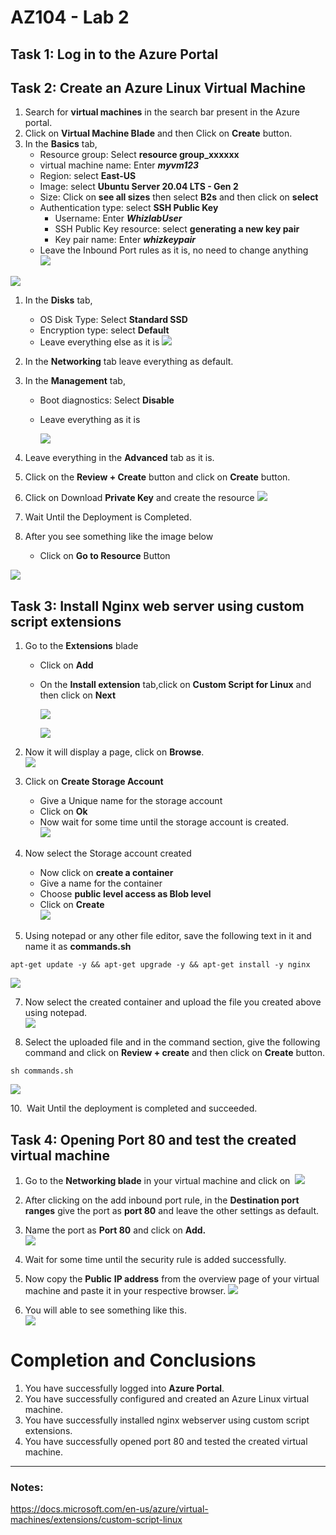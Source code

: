 # AZ104 - Lab 2
## Task 1: Log in to the Azure Portal

## Task 2: Create an Azure Linux Virtual Machine
1.  Search for **virtual machines** in the search bar present in the Azure portal. 
2.  Click on **Virtual Machine Blade** and then Click on **Create** button.
3.  In the **Basics** tab, 
    -   Resource group: Select **resource group_xxxxxx**
    -   virtual machine name: Enter _**myvm123**_
    -   Region: select **East-US**
    -   Image: select **Ubuntu Server 20.04 LTS - Gen 2**
    -   Size: Click on **see all sizes** then select **B2s** and then click on **select** 
    -   Authentication type: select **SSH Public Key** 
	    -   Username: Enter **_WhizlabUser_**
        -   SSH Public Key resource: select **generating a new key pair** 
        -   Key pair name: Enter _**whizkeypair**_
    -   Leave the Inbound Port rules as it is, no need to change anything  
        ![](https://play.whizlabs.com/frontend/web/media/2022/04/09/332_update.png)

 ![](https://play.whizlabs.com/frontend/web/media/2022/04/09/332_update2.png) 

1.  In the **Disks** tab,    
	-   OS Disk Type: Select **Standard SSD**   
    -   Encryption type: select **Default**
    -   Leave everything else as it is
        ![](https://play.whizlabs.com/frontend/web/media/2022/02/08/2022_02_08_13_51_29_create_a_virtual_machine_microsoft_azure.jpg)

2.  In the **Networking** tab leave everything as default. 
3.  In the **Management** tab,
    -   Boot diagnostics: Select **Disable**
    -   Leave everything as it is

        ![](https://play.whizlabs.com/frontend/web/media/2022/02/08/2022_02_08_13_53_17_create_a_virtual_machine_microsoft_azure.jpg)
        
4.  Leave everything in the **Advanced** tab as it is.
5.  Click on the **Review + Create** button and click on **Create** button.
6.   Click on Download **Private Key** and create the resource
    ![](https://play.whizlabs.com/frontend/web/media/2022/02/08/2022_02_08_13_54_41_create_a_virtual_machine_microsoft_azure.jpg)
    
7.  Wait Until the Deployment is Completed.
8.  After you see something like the image below
    -   Click on **Go to Resource** Button

![](https://play.whizlabs.com/frontend/web/media/2022/02/08/2022_02_08_14_11_48_.jpg)

## Task 3: Install Nginx web server using custom script extensions
1.  Go to the **Extensions** blade 
    -   Click on **Add** 
    -   On the **Install extension** tab,click on **Custom Script for Linux** and then click on **Next**

        ![](https://play.whizlabs.com/frontend/web/media/2022/02/08/2022_02_08_14_13_15_myvm123_microsoft_azure.jpg)  
          
          
        ![](https://play.whizlabs.com/frontend/web/media/2022/02/08/2022_02_08_14_14_15_install_an_extension_microsoft_azure.jpg)
        
2.  Now it will display a page, click on **Browse**.  
    ![](https://play.whizlabs.com/frontend/web/media/2022/02/08/2022_02_08_14_17_43_configure_custom_script_for_linux_extension_microsoft_azure.jpg)
    
3.  Click on **Create Storage Account**
    -   Give a Unique name for the storage account
    -   Click on **Ok**
    -   Now wait for some time until the storage account is created.  
        ![](https://play.whizlabs.com/frontend/web/media/2022/02/08/2022_02_08_14_21_29_create_storage_account_microsoft_azure.jpg)
        
4.  Now select the Storage account created
    -   Now click on **create a container**
    -   Give a name for the container
    -   Choose **public level access as Blob level**
    -   Click on **Create  
        ![](https://play.whizlabs.com/frontend/web/media/2022/02/08/2022_02_08_14_23_27_new_container_microsoft_azure.jpg)**
5.  Using notepad or any other file editor, save the following text in it and name it as **commands.sh**

`apt-get update -y && apt-get upgrade -y && apt-get install -y nginx`
  
![](https://play.whizlabs.com/frontend/web/media/2022/02/08/2022-02-08_11_07_15-commands.sh_-_notepad.png)

7. Now select the created container and upload the file you created above using notepad.  
![](https://play.whizlabs.com/frontend/web/media/2022/02/08/2022_02_08_14_26_54_.jpg)

8.  Select the uploaded file and in the command section, give the following command and click on **Review + create** and then click on **Create** button. 

`sh commands.sh`

![](https://play.whizlabs.com/frontend/web/media/2022/02/08/2022_02_08_14_30_30_configure_custom_script_for_linux_extension_microsoft_azure.jpg)

 10.  Wait Until the deployment is completed and succeeded.

## Task 4: Opening Port 80 and test the created virtual machine
1.  Go to the **Networking blade** in your virtual machine and click on  ![](https://play.whizlabs.com/frontend/web/media/2021/09/03/image4_02_59.png) 
2.  After clicking on the add inbound port rule, in the **Destination port ranges** give the port as **port 80** and leave the other settings as default.  
3.  Name the port as **Port 80** and click on **Add.  
    ![](https://play.whizlabs.com/frontend/web/media/2022/02/08/2022_02_08_14_32_50_add_inbound_security_rule_microsoft_azure.jpg)**
4.  Wait for some time until the security rule is added successfully.
5.  Now copy the **Public** **IP address** from the overview page of your virtual machine and paste it in your respective browser.
    ![](https://play.whizlabs.com/frontend/web/media/2022/02/08/2022_02_08_14_34_50_myvm123_microsoft_azure.jpg)
    
6.  You will able to see something like this.  
    ![](https://play.whizlabs.com/frontend/web/media/2022/02/08/2022_02_08_14_36_27_welcome_to_nginx_.jpg)


# Completion and Conclusions
1.  You have successfully logged into **Azure Portal**.
2.  You have successfully configured and created an Azure Linux virtual machine.
3.  You have successfully installed nginx webserver using custom script extensions.
4.  You have successfully opened port 80 and tested the created virtual machine.

---
### Notes:
https://docs.microsoft.com/en-us/azure/virtual-machines/extensions/custom-script-linux